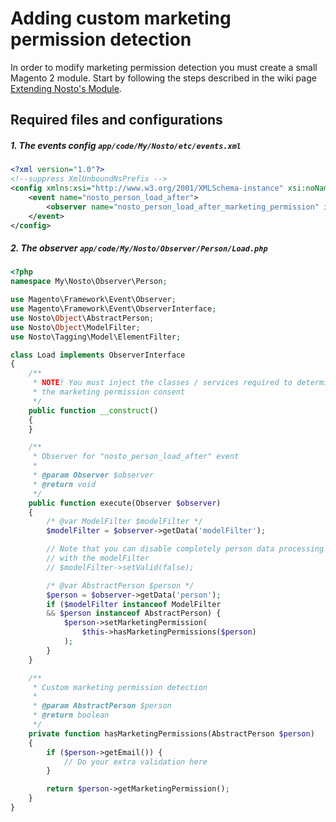 # Adding custom marketing permission detection
In order to modify marketing permission detection you must create a small Magento 2 module. Start by following the steps described in the wiki page [Extending Nosto's Module](Extending-Nosto's-Module).

## Required files and configurations

##### 1. The events config `app/code/My/Nosto/etc/events.xml`

```xml
<?xml version="1.0"?>
<!--suppress XmlUnboundNsPrefix -->
<config xmlns:xsi="http://www.w3.org/2001/XMLSchema-instance" xsi:noNamespaceSchemaLocation="urn:magento:framework:Event/etc/events.xsd">
    <event name="nosto_person_load_after">
        <observer name="nosto_person_load_after_marketing_permission" instance="My\Nosto\Observer\Person\Load" />
    </event>
</config>
```

##### 2. The observer `app/code/My/Nosto/Observer/Person/Load.php`

```php
<?php
namespace My\Nosto\Observer\Person;

use Magento\Framework\Event\Observer;
use Magento\Framework\Event\ObserverInterface;
use Nosto\Object\AbstractPerson;
use Nosto\Object\ModelFilter;
use Nosto\Tagging\Model\ElementFilter;

class Load implements ObserverInterface
{
    /**
     * NOTE! You must inject the classes / services required to determinate
     * the marketing permission consent
     */
    public function __construct()
    {
    }

    /**
     * Observer for "nosto_person_load_after" event
     *
     * @param Observer $observer
     * @return void
     */
    public function execute(Observer $observer)
    {
        /* @var ModelFilter $modelFilter */
        $modelFilter = $observer->getData('modelFilter');

        // Note that you can disable completely person data processing
        // with the modelFilter
        // $modelFilter->setValid(false);

        /* @var AbstractPerson $person */
        $person = $observer->getData('person');
        if ($modelFilter instanceof ModelFilter
        && $person instanceof AbstractPerson) {
            $person->setMarketingPermission(
                $this->hasMarketingPermissions($person)
            );
        }
    }

    /**
     * Custom marketing permission detection
     *
     * @param AbstractPerson $person
     * @return boolean
     */
    private function hasMarketingPermissions(AbstractPerson $person)
    {
        if ($person->getEmail()) {
            // Do your extra validation here
        }

        return $person->getMarketingPermission();
    }
}
```
